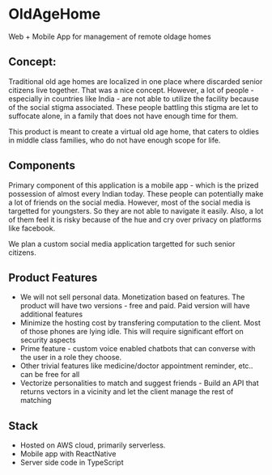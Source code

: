 # OldAgeHome
Web + Mobile App for management of remote oldage homes

## Concept:
Traditional old age homes are localized in one place where discarded senior citizens live together. That was a nice concept. However, a lot of people - especially in countries like India - are not able to utilize the facility because of the social stigma associated. These people battling this stigma are let to suffocate alone, in a family that does not have enough time for them.

This product is meant to create a virtual old age home, that caters to oldies in middle class families, who do not have enough scope for life.

## Components
Primary component of this application is a mobile app - which is the prized possession of almost every Indian today. These people can potentially make a lot of friends on the social media. However, most of the social media is targetted for youngsters. So they are not able to navigate it easily. Also, a lot of them feel it is risky because of the hue and cry over privacy on platforms like facebook.

We plan a custom social media application targetted for such senior citizens. 

## Product Features
- We will not sell personal data. Monetization based on features. The product will have two versions - free and paid. Paid version will have additional features
- Minimize the hosting cost by transfering computation to the client. Most of those phones are lying idle. This will require significant effort on security aspects
- Prime feature - custom voice enabled chatbots that can converse with the user in a role they choose.
- Other trivial features like medicine/doctor appointment reminder, etc.. can be free for all
- Vectorize personalities to match and suggest friends - Build an API that returns vectors in a vicinity and let the client manage the rest of matching 

## Stack
- Hosted on AWS cloud, primarily serverless.
- Mobile app with ReactNative
- Server side code in TypeScript

